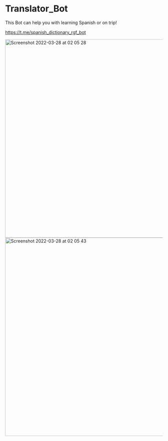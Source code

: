 # Translator_Bot

This Bot can help you with learning Spanish or on trip!

https://t.me/spanish_dictionary_rgf_bot

<img width="634" alt="Screenshot 2022-03-28 at 02 05 28" src="https://user-images.githubusercontent.com/81358883/160305053-ce23348f-3ef9-451b-9960-b47be8bc4258.png">

<img width="634" alt="Screenshot 2022-03-28 at 02 05 43" src="https://user-images.githubusercontent.com/81358883/160305054-284dd743-8ffc-4783-a89a-df4c187d707f.png">
